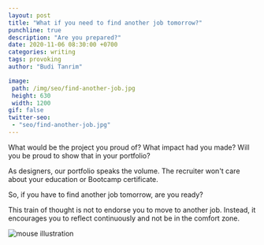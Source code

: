 ```yaml
---
layout: post
title: "What if you need to find another job tomorrow?"
punchline: true
description: "Are you prepared?"
date: 2020-11-06 08:30:00 +0700
categories: writing
tags: provoking
author: "Budi Tanrim"

image:
 path: /img/seo/find-another-job.jpg
 height: 630
 width: 1200
gif: false
twitter-seo: 
 - "seo/find-another-job.jpg"
---
```


What would be the project you proud of? What impact had you made? Will you be proud to show that in your portfolio?

As designers, our portfolio speaks the volume. The recruiter won't care about your education or Bootcamp certificate.

So, if you have to find another job tomorrow, are you ready?

This train of thought is not to endorse you to move to another job. Instead, it encourages you to reflect continuously and not be in the comfort zone.

<div class="img-wrapper m-b-m">
    <img src="https://buditanrim.co/img/post/2020/11/find-another-job.jpg" alt="mouse illustration" class="illustration small" />
</div>
<media:content url="https://buditanrim.co/img/post/2020/1/find-another-job.jpg" medium="image" />